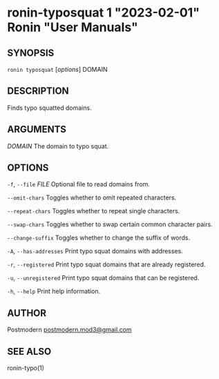 # ronin-typosquat 1 "2023-02-01" Ronin "User Manuals"

## SYNOPSIS

`ronin typosquat` [*options*] DOMAIN

## DESCRIPTION

Finds typo squatted domains.

## ARGUMENTS

*DOMAIN*
  The domain to typo squat.

## OPTIONS

`-f`, `--file` *FILE*
  Optional file to read domains from.

`--omit-chars`
  Toggles whether to omit repeated characters.

`--repeat-chars`
  Toggles whether to repeat single characters.

`--swap-chars`
  Toggles whether to swap certain common character pairs.

`--change-suffix`
  Toggles whether to change the suffix of words.

`-A`, `--has-addresses`
  Print typo squat domains with addresses.

`-r`, `--registered`
  Print typo squat domains that are already registered.

`-u`, `--unregistered`
  Print typo squat domains that can be registered.

`-h`, `--help`
  Print help information.

## AUTHOR

Postmodern <postmodern.mod3@gmail.com>

## SEE ALSO

ronin-typo(1)
